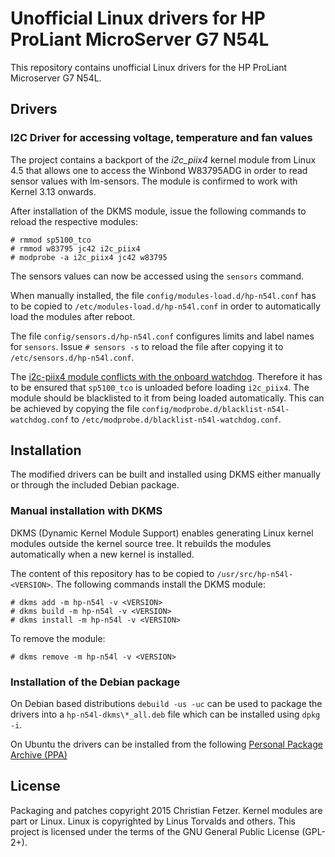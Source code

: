 # Unofficial Linux drivers for HP ProLiant MicroServer G7 N54L

This repository contains unofficial Linux drivers for the HP ProLiant
Microserver G7 N54L.

## Drivers

### I2C Driver for accessing voltage, temperature and fan values

The project contains a backport of the *i2c_piix4* kernel module from
Linux 4.5 that allows one to access the Winbond W83795ADG in order to read
sensor values with lm-sensors. The module is confirmed to work with Kernel
3.13 onwards.

After installation of the DKMS module, issue the following commands to reload
the respective modules:

    # rmmod sp5100_tco
    # rmmod w83795 jc42 i2c_piix4
    # modprobe -a i2c_piix4 jc42 w83795

The sensors values can now be accessed using the `sensors` command.

When manually installed, the file `config/modules-load.d/hp-n54l.conf` has to
be copied to `/etc/modules-load.d/hp-n54l.conf` in order to automatically load
the modules after reboot.

The file `config/sensors.d/hp-n54l.conf` configures limits and label names for
`sensors`. Issue `# sensors -s` to reload the file after copying it to
`/etc/sensors.d/hp-n54l.conf`.

The [i2c-piix4 module conflicts with the onboard watchdog](
http://www.spinics.net/lists/linux-i2c/msg23437.html). Therefore it has to be
ensured that `sp5100_tco` is unloaded before loading `i2c_piix4`. The module
should be blacklisted to it from being loaded automatically. This can be
achieved by copying the file `config/modprobe.d/blacklist-n54l-watchdog.conf`
to `/etc/modprobe.d/blacklist-n54l-watchdog.conf`.

## Installation

The modified drivers can be built and installed using DKMS either
manually or through the included Debian package.

### Manual installation with DKMS

DKMS (Dynamic Kernel Module Support) enables generating Linux kernel modules
outside the kernel source tree. It rebuilds the modules automatically
when a new kernel is installed.

The content of this repository has to be copied to
`/usr/src/hp-n54l-<VERSION>`. The following commands install the DKMS
module:

    # dkms add -m hp-n54l -v <VERSION>
    # dkms build -m hp-n54l -v <VERSION>
    # dkms install -m hp-n54l -v <VERSION>

To remove the module:

    # dkms remove -m hp-n54l -v <VERSION>

### Installation of the Debian package

On Debian based distributions `debuild -us -uc` can be used to package
the drivers into a `hp-n54l-dkms\*_all.deb` file which can be installed
using `dpkg -i`.

On Ubuntu the drivers can be installed from the following [Personal Package
Archive (PPA)](https://launchpad.net/~fetzer-ch/+archive/ubuntu/hp-n54l)

## License

Packaging and patches copyright 2015 Christian Fetzer. Kernel modules are part
or Linux. Linux is copyrighted by Linus Torvalds and others.
This project is licensed under the terms of the GNU General Public License
(GPL-2+).
